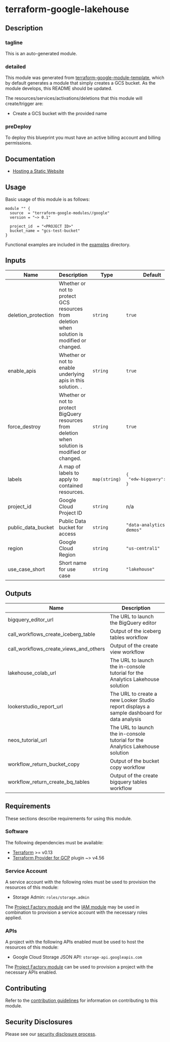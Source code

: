 # terraform-google-lakehouse

## Description
### tagline
This is an auto-generated module.

### detailed
This module was generated from [terraform-google-module-template](https://github.com/terraform-google-modules/terraform-google-module-template/), which by default generates a module that simply creates a GCS bucket. As the module develops, this README should be updated.

The resources/services/activations/deletions that this module will create/trigger are:

- Create a GCS bucket with the provided name

### preDeploy
To deploy this blueprint you must have an active billing account and billing permissions.

## Documentation
- [Hosting a Static Website](https://cloud.google.com/storage/docs/hosting-static-website)

## Usage

Basic usage of this module is as follows:

```hcl
module "" {
  source  = "terraform-google-modules//google"
  version = "~> 0.1"

  project_id  = "<PROJECT ID>"
  bucket_name = "gcs-test-bucket"
}
```

Functional examples are included in the
[examples](./examples/) directory.

<!-- BEGINNING OF PRE-COMMIT-TERRAFORM DOCS HOOK -->
## Inputs

| Name | Description | Type | Default | Required |
|------|-------------|------|---------|:--------:|
| deletion\_protection | Whether or not to protect GCS resources from deletion when solution is modified or changed. | `string` | `true` | no |
| enable\_apis | Whether or not to enable underlying apis in this solution. . | `string` | `true` | no |
| force\_destroy | Whether or not to protect BigQuery resources from deletion when solution is modified or changed. | `string` | `true` | no |
| labels | A map of labels to apply to contained resources. | `map(string)` | <pre>{<br>  "edw-bigquery": true<br>}</pre> | no |
| project\_id | Google Cloud Project ID | `string` | n/a | yes |
| public\_data\_bucket | Public Data bucket for access | `string` | `"data-analytics-demos"` | no |
| region | Google Cloud Region | `string` | `"us-central1"` | no |
| use\_case\_short | Short name for use case | `string` | `"lakehouse"` | no |

## Outputs

| Name | Description |
|------|-------------|
| bigquery\_editor\_url | The URL to launch the BigQuery editor |
| call\_workflows\_create\_iceberg\_table | Output of the iceberg tables workflow |
| call\_workflows\_create\_views\_and\_others | Output of the create view workflow |
| lakehouse\_colab\_url | The URL to launch the in-console tutorial for the Analytics Lakehouse solution |
| lookerstudio\_report\_url | The URL to create a new Looker Studio report displays a sample dashboard for data analysis |
| neos\_tutorial\_url | The URL to launch the in-console tutorial for the Analytics Lakehouse solution |
| workflow\_return\_bucket\_copy | Output of the bucket copy workflow |
| workflow\_return\_create\_bq\_tables | Output of the create bigquery tables workflow |

<!-- END OF PRE-COMMIT-TERRAFORM DOCS HOOK -->

## Requirements

These sections describe requirements for using this module.

### Software

The following dependencies must be available:

- [Terraform][terraform] >= v0.13
- [Terraform Provider for GCP][terraform-provider-gcp] plugin ~> v4.56

### Service Account

A service account with the following roles must be used to provision
the resources of this module:

- Storage Admin: `roles/storage.admin`

The [Project Factory module][project-factory-module] and the
[IAM module][iam-module] may be used in combination to provision a
service account with the necessary roles applied.

### APIs

A project with the following APIs enabled must be used to host the
resources of this module:

- Google Cloud Storage JSON API: `storage-api.googleapis.com`

The [Project Factory module][project-factory-module] can be used to
provision a project with the necessary APIs enabled.

## Contributing

Refer to the [contribution guidelines](./CONTRIBUTING.md) for
information on contributing to this module.

[iam-module]: https://registry.terraform.io/modules/terraform-google-modules/iam/google
[project-factory-module]: https://registry.terraform.io/modules/terraform-google-modules/project-factory/google
[terraform-provider-gcp]: https://www.terraform.io/docs/providers/google/index.html
[terraform]: https://www.terraform.io/downloads.html

## Security Disclosures

Please see our [security disclosure process](./SECURITY.md).
